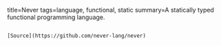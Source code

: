 title=Never
tags=language, functional, static
summary=A statically typed functional programming language.
~~~~~~

[Source](https://github.com/never-lang/never)

